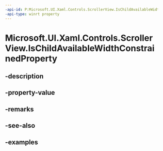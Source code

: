 ```yaml
---
-api-id: P:Microsoft.UI.Xaml.Controls.ScrollerView.IsChildAvailableWidthConstrainedProperty
-api-type: winrt property
---
```


<!-- Property syntax.
public DependencyProperty IsChildAvailableWidthConstrainedProperty { get; }
-->

# Microsoft.UI.Xaml.Controls.ScrollerView.IsChildAvailableWidthConstrainedProperty

## -description

## -property-value

## -remarks

## -see-also

## -examples

